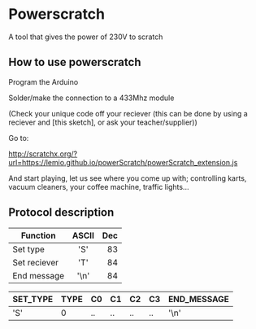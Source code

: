 # Powerscratch
A tool that gives the power of 230V to scratch

## How to use powerscratch

Program the Arduino

Solder/make the connection to a 433Mhz module

(Check your unique code off your reciever (this can be done by using a reciever and [this sketch], or ask your teacher/supplier))

Go to:

http://scratchx.org/?url=https://lemio.github.io/powerScratch/powerScratch_extension.js

And start playing, let us see where you come up with; controlling karts, vacuum cleaners, your coffee machine, traffic lights...

## Protocol description


| Function      | ASCII         | Dec   |
| ------------- |:-------------:| -----:|
| Set type      | 'S'           | 83    |
| Set reciever  | 'T'           | 84    |
| End message   | '\n'          | 84    |


|SET_TYPE|TYPE|C0|C1|C2|C3|END_MESSAGE|
|:---      |:---  |:---|:----|:---|:---|:---         |
|'S'     |0   |..|..|..|..|'\n'       |
